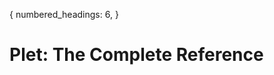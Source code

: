 {
  numbered_headings: 6,
}
# Plet: The Complete Reference

<!--include:./introduction/index.md-->
<!--include:./getting-started/index.md-->
<!--include:./content-management/index.md-->
<!--include:./templates/index.md-->
<!--include:./cli/index.md-->
<!--include:./module-reference/index.md-->
<!--include:./language-reference/index.md-->


